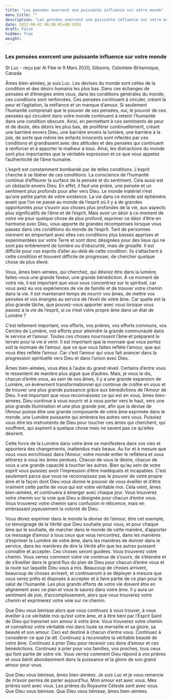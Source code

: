 ```yaml
---
title: "Les pensées exercent une puissante influence sur votre monde"
menu_title: ""
description: "Les pensées exercent une puissante influence sur votre monde"
date: 2022-06-01 06:00:01+00:1024
draft: False
hidden: True
weight:
---
```

### Les pensées exercent une puissante influence sur votre monde

St Luc - reçu par Al Fike le 9 Mars 2020, Gibsons, Colombie-Britannique, Canada

Âmes bien-aimées, je suis Luc. Les devises du monde sont celles de la condition et des désirs humains les plus bas. Dans ces échanges de pensées et d’énergies entre vous, dans les conditions générales du monde, ces conditions sont renforcées. Ces pensées continuent à circuler, créant la peur et l’agitation, la méfiance et un manque d’amour. Si seulement l’humanité comprenait que le pouvoir de ses pensées, oui, le pouvoir de ces pensées qui circulent dans votre monde continuent à retenir l’humanité dans une condition obscure. Ainsi, en permettant à ces sentiments de peur et de doute, des désirs les plus bas, de proliférer continuellement, créant une barrière envers Dieu, une barrière envers la lumière, une barrière à la joie, de sorte que même les enfants innocents sont infectés par ces conditions et grandissent avec des attitudes et des pensées qui continuent à renforcer et à apporter le malheur à tous. Ainsi, les distractions du monde sont plus importantes que la véritable expression et ce que vous appelez l’authenticité de l’âme humaine.

L’esprit est constamment bombardé par de telles conditions. L’esprit cherche à se libérer de ces conditions. La conscience de l’humanité continue d’effleurer la surface de la pensée et du sentiment. Cela aussi est un obstacle envers Dieu. En effet, il faut une prière, une pensée et un sentiment plus profonds pour aller vers Dieu. Le monde matériel n’est qu’une petite partie de votre existence. La vie dans ce monde est éphémère avant que l’on ne passe au monde de l’esprit où il y a de grandes opportunités pour s’ouvrir aux choses plus profondes de la vie, aux aspects plus significatifs de l’âme et de l’esprit. Mais avoir un désir à ce moment de votre vie pour quelque chose de plus profond, exprimer ce désir d’être en harmonie avec Dieu, vous apporte de grandes récompenses lorsque vous passez dans ces conditions du monde de l’esprit. Tant de personnes viennent en emportant avec elles ces conditions plus basses apprises et expérimentées sur votre Terre et sont donc désignées pour des lieux qui ne sont pas entièrement de lumière ou d’obscurité, mais de grisaille. Il est difficile pour ces esprits d’aller au-delà de cette condition. Ils s’attachent à cette condition et trouvent difficile de progresser, de chercher quelque chose de plus élevé.

Vous, âmes bien-aimées, qui cherchez, qui désirez être dans la lumière, faites-vous une grande faveur, une grande bénédiction. À ce moment de votre vie, il est important que vous vous concentriez sur le spirituel, car vous avez eu vos expériences de vie de famille et de trouver votre chemin dans la vie. Il est maintenant temps de nourrir vos âmes, de mettre vos pensées et vos énergies au service de l’éveil de votre âme. Car quelle est la plus grande tâche, que pouvez-vous apporter avec vous lorsque vous passez à la vie de l’esprit, si ce n’est votre propre âme dans un état de Lumière ?

C’est tellement important, vos efforts, vos prières, vos efforts communs, vos Cercles de Lumière, vos efforts pour atteindre la grande communauté dans le service et l’amour. Toutes ces choses nourrissent l’âme et préparent le terrain pour la vie à venir. Il est important que la monnaie que vous portez soit la monnaie de l’amour, que ce que vous faites reflète l’amour, que qui vous êtes reflète l’amour. Car c’est l’amour qui vous fait avancer dans la progression spirituelle vers Dieu et dans l’union avec Dieu.

Âmes bien-aimées, vous êtes à l’aube du grand réveil. Certains d’entre vous le ressentent de manière plus aiguë que d’autres. Mais, je vous le dis, chacun d’entre vous, au sein de vos âmes, il y a une grande expansion de Lumière, un événement transformationnel qui continue de croître en vous et de trouver une plus grande puissance grâce aux bénédictions de l’Amour de Dieu. Il est important que vous reconnaissiez ce qui est en vous, âmes bien-aimées. Dieu continue à vous nourrir et à vous porter vers le haut, vers une plus grande illumination et une plus grande joie, afin que la devise de l’Amour puisse être une grande composante de votre âme exprimée dans le monde, une Lumière puissante qui amènera les autres vers vous. Puissiez vous être les instruments de Dieu pour toucher ces âmes qui cherchent, qui souffrent, qui aspirent à quelque chose mais ne savent pas ce qu’elles désirent.

Cette force de la Lumière dans votre âme se manifestera dans vos vies et apportera des changements, inattendus mais beaux. Au fur et à mesure que vous vous enrichissez dans l’Amour, votre monde entier le reflétera et vous attirerez à vous les âmes perdues. Chacun de vous le désire, chacun de vous a une grande capacité à toucher les autres. Bien qu’au sein de votre esprit vous puissiez avoir l’impression d’être inadéquats et incapables. C’est seulement parce que vous ne reconnaissez pas le pouvoir de votre propre âme et la façon dont Dieu vous donne le pouvoir de vous éveiller et d’être vraiment cette partie de vous qui est votre véritable moi. Cela vient, âmes bien-aimées, et continuera à émerger avec chaque jour. Vous trouverez votre chemin sur la voie que Dieu a désignée pour chacun d’entre vous. Vous trouverez votre chemin sans confusion ni réticence, mais en embrassant joyeusement la volonté de Dieu.

Vous devez exprimer dans le monde la devise de l’amour, être cet exemple, ce témoignage de la Vérité que Dieu souhaite pour vous, et pour chaque âme qui le souhaite, de marcher dans le monde de cette manière, d’apporter ce message d’amour à tous ceux que vous rencontrez, dans les manières d’exprimer la Lumière de votre âme, dans les manières de donner dans le service, dans les manières de dire la Vérité afin que les autres puissent connaître et accepter. Ces choses seront guidées. Vous trouverez votre chemin. Vous verrez comment votre vie continue de s’ouvrir, de s’étendre et de s’éveiller dans le grand flux du plan de Dieu pour chacun d’entre vous et la route sur laquelle Dieu vous a mis. Beaucoup de choses arrivent, beaucoup de choses arrivent, et continueront à se déployer à mesure que vous serez prêts et disposés à accepter et à faire partie de ce plan pour le salut de l’humanité. Les plus grands efforts de votre vie doivent être en alignement avec ce plan et vous le saurez dans votre âme. Il y aura un sentiment de joie, d’accomplissement, alors que vous trouverez votre chemin et exprimerez votre voie sur ce chemin.

Que Dieu vous bénisse alors que vous continuez à vous trouver, à vous éveiller à ce véritable moi qu’est votre âme, et à être béni par l’Esprit Saint de Dieu qui transmet son amour à votre âme. Vous trouverez votre chemin et connaîtrez votre véritable moi dans toute sa merveille et sa gloire, sa beauté et son amour. Ceci est destiné à chacun d’entre vous. Continuez à considérer ce que j’ai dit. Continuez à reconnaître la véritable beauté de votre âme. Continuez à prier Dieu pour recevoir ces dons d’amour et ces bénédictions. Continuez à prier pour vos familles, vos proches, tous ceux qui font partie de votre vie. Vous verrez comment Dieu répond à vos prières et vous bénit abondamment dans la puissance et la gloire de son grand amour pour vous.

Que Dieu vous bénisse, âmes bien-aimées. Je suis Luc et je vous remercie de m’avoir permis de parler aujourd’hui. Mon amour est avec vous. Mes prières sont avec vous. Les prières du Royaume Céleste sont avec vous. Que Dieu vous bénisse. Que Dieu vous bénisse, âmes bien-aimées.
